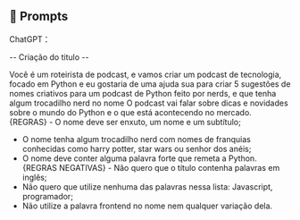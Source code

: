 ## 🧠 Prompts


ChatGPT：

-- Criação do titulo --

Você é um roteirista de podcast, e vamos criar um podcast de tecnologia, focado em Python e eu gostaria de uma ajuda sua para criar 5 sugestões de nomes criativos para um podcast de Python feito por nerds, e que tenha algum trocadilho nerd no nome O podcast vai falar sobre dicas e novidades sobre o mundo do Python e o que está acontecendo no mercado. 
{REGRAS} - O nome deve ser enxuto, um nome e um subtítulo;
 - O nome tenha algum trocadilho nerd com nomes de franquias conhecidas como harry potter, star wars ou senhor dos anéis; 
- O nome deve conter alguma palavra forte que remeta a Python.
{REGRAS NEGATIVAS} - Não quero que o título contenha palavras em inglês;
- Não quero que utilize nenhuma das palavras nessa lista: Javascript, programador;
- Não utilize a palavra frontend no nome nem qualquer variação dela.

